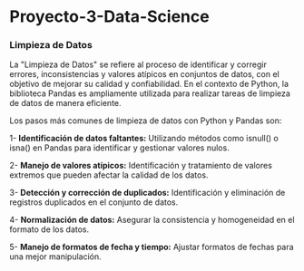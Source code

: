 # Proyecto-3-Data-Science

### Limpieza de Datos

La "Limpieza de Datos" se refiere al proceso de identificar y corregir errores, inconsistencias y valores atípicos en conjuntos de datos, con el objetivo de mejorar su calidad y confiabilidad. En el contexto de Python, la biblioteca Pandas es ampliamente utilizada para realizar tareas de limpieza de datos de manera eficiente.

Los pasos más comunes de limpieza de datos con Python y Pandas son:

  1-  **Identificación de datos faltantes:** Utilizando métodos como isnull() o isna() en Pandas para identificar y gestionar valores nulos.

  2-  **Manejo de valores atípicos:** Identificación y tratamiento de valores extremos que pueden afectar la calidad de los datos.

  3-  **Detección y corrección de duplicados:** Identificación y eliminación de registros duplicados en el conjunto de datos.

  4-  **Normalización de datos:** Asegurar la consistencia y homogeneidad en el formato de los datos.

  5-  **Manejo de formatos de fecha y tiempo:** Ajustar formatos de fechas para una mejor manipulación.
